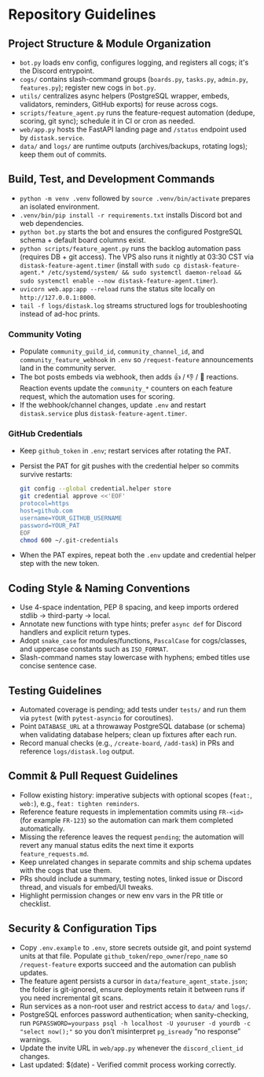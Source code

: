 # Repository Guidelines

## Project Structure & Module Organization
- `bot.py` loads env config, configures logging, and registers all cogs; it's the Discord entrypoint.
- `cogs/` contains slash-command groups (`boards.py`, `tasks.py`, `admin.py`, `features.py`); register new cogs in `bot.py`.
- `utils/` centralizes async helpers (PostgreSQL wrapper, embeds, validators, reminders, GitHub exports) for reuse across cogs.
- `scripts/feature_agent.py` runs the feature-request automation (dedupe, scoring, git sync); schedule it in CI or cron as needed.
- `web/app.py` hosts the FastAPI landing page and `/status` endpoint used by `distask.service`.
- `data/` and `logs/` are runtime outputs (archives/backups, rotating logs); keep them out of commits.

## Build, Test, and Development Commands
- `python -m venv .venv` followed by `source .venv/bin/activate` prepares an isolated environment.
- `.venv/bin/pip install -r requirements.txt` installs Discord bot and web dependencies.
- `python bot.py` starts the bot and ensures the configured PostgreSQL schema + default board columns exist.
- `python scripts/feature_agent.py` runs the backlog automation pass (requires DB + git access). The VPS also runs it nightly at 03:30 CST via `distask-feature-agent.timer` (install with `sudo cp distask-feature-agent.* /etc/systemd/system/ && sudo systemctl daemon-reload && sudo systemctl enable --now distask-feature-agent.timer`).
- `uvicorn web.app:app --reload` runs the status site locally on `http://127.0.0.1:8000`.
- `tail -f logs/distask.log` streams structured logs for troubleshooting instead of ad-hoc prints.

### Community Voting

- Populate `community_guild_id`, `community_channel_id`, and `community_feature_webhook` in `.env` so `/request-feature` announcements land in the community server.
- The bot posts embeds via webhook, then adds 👍 / 👎 / 🔁 reactions. Reaction events update the `community_*` counters on each feature request, which the automation uses for scoring.
- If the webhook/channel changes, update `.env` and restart `distask.service` plus `distask-feature-agent.timer`.

### GitHub Credentials

- Keep `github_token` in `.env`; restart services after rotating the PAT.
- Persist the PAT for git pushes with the credential helper so commits survive restarts:

  ```bash
  git config --global credential.helper store
  git credential approve <<'EOF'
  protocol=https
  host=github.com
  username=YOUR_GITHUB_USERNAME
  password=YOUR_PAT
  EOF
  chmod 600 ~/.git-credentials
  ```

- When the PAT expires, repeat both the `.env` update and credential helper step with the new token.

## Coding Style & Naming Conventions
- Use 4-space indentation, PEP 8 spacing, and keep imports ordered stdlib → third-party → local.
- Annotate new functions with type hints; prefer `async def` for Discord handlers and explicit return types.
- Adopt `snake_case` for modules/functions, `PascalCase` for cogs/classes, and uppercase constants such as `ISO_FORMAT`.
- Slash-command names stay lowercase with hyphens; embed titles use concise sentence case.

## Testing Guidelines
- Automated coverage is pending; add tests under `tests/` and run them via `pytest` (with `pytest-asyncio` for coroutines).
- Point `DATABASE_URL` at a throwaway PostgreSQL database (or schema) when validating database helpers; clean up fixtures after each run.
- Record manual checks (e.g., `/create-board`, `/add-task`) in PRs and reference `logs/distask.log` output.

## Commit & Pull Request Guidelines
- Follow existing history: imperative subjects with optional scopes (`feat:`, `web:`), e.g., `feat: tighten reminders`.
- Reference feature requests in implementation commits using `FR-<id>` (for example `FR-123`) so the automation can mark them completed automatically.
- Missing the reference leaves the request `pending`; the automation will revert any manual status edits the next time it exports `feature_requests.md`.
- Keep unrelated changes in separate commits and ship schema updates with the cogs that use them.
- PRs should include a summary, testing notes, linked issue or Discord thread, and visuals for embed/UI tweaks.
- Highlight permission changes or new env vars in the PR title or checklist.

## Security & Configuration Tips
- Copy `.env.example` to `.env`, store secrets outside git, and point systemd units at that file. Populate `github_token`/`repo_owner`/`repo_name` so `/request-feature` exports succeed and the automation can publish updates.
- The feature agent persists a cursor in `data/feature_agent_state.json`; the folder is git-ignored, ensure deployments retain it between runs if you need incremental git scans.
- Run services as a non-root user and restrict access to `data/` and `logs/`.
- PostgreSQL enforces password authentication; when sanity-checking, run `PGPASSWORD=yourpass psql -h localhost -U youruser -d yourdb -c "select now();"` so you don’t misinterpret `pg_isready` “no response” warnings.
- Update the invite URL in `web/app.py` whenever the `discord_client_id` changes.
- Last updated: $(date) - Verified commit process working correctly.
